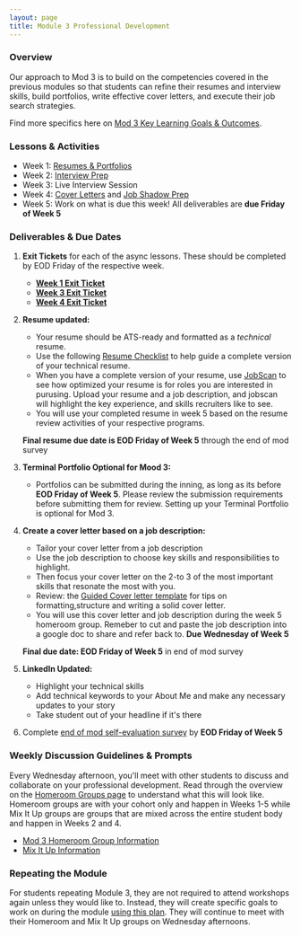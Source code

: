 ```yaml
---
layout: page
title: Module 3 Professional Development
---
```


### Overview
Our approach to Mod 3 is to build on the competencies covered in the previous modules so that students can refine their resumes and interview skills, build portfolios, write effective cover letters, and execute their job search strategies.

Find more specifics here on [Mod 3 Key Learning Goals & Outcomes](/module_three/mod3_learning_goals).

### Lessons & Activities
* Week 1: [Resumes & Portfolios](/module_three/mod3_week1)
* Week 2: [Interview Prep](/module_three/mod3_week5)
* Week 3: Live Interview Session
* Week 4: [Cover Letters](https://careerdev.turing.edu/module_three/week_3_coverletter)
           and [Job Shadow Prep](/module_three/job_shadow_overview) 
* Week 5: Work on what is due this week! All deliverables are **due Friday of Week 5**

### Deliverables & Due Dates

1. **Exit Tickets** for each of the async lessons. These should be completed by EOD Friday of the respective week.
   * **[Week 1 Exit Ticket](https://forms.gle/eZF3XUagA4SS7p7m6)**
   * **[Week 3 Exit Ticket](https://forms.gle/1WHVG6iiHX6bkfS97)**
   * **[Week 4 Exit Ticket](https://forms.gle/uaftT1VbePHcisGn8)**
2. **Resume updated:**
   * Your resume should be ATS-ready and formatted as a *technical* resume. 
   * Use the following [Resume Checklist](https://docs.google.com/document/d/1ll53JV8Jt5eveSjdvklUUNQfuYCzHV15TcoOzzk1iDY/edit) to help guide a complete       version of your technical resume.
   * When you have a complete version of your resume,  use [JobScan](https://www.jobscan.co/) to see how optimized your resume is for roles you are          interested in purusing. Upload your resume and a job description, and jobscan will highlight the key experience, and skills recruiters like to see.
   * You will use your completed resume in week 5 based on the resume review activities of your respective programs.
   
   **Final resume due date is EOD Friday of Week 5** through the end of mod survey
   
 3. **Terminal Portfolio Optional for Mood 3:**  
    * Portfolios can be submitted during the inning, as long as its before **EOD Friday of Week 5**. Please review the submission requirements before              submitting them for review. Setting up your Terminal Portfolio is optional for Mod 3. 
  
4. **Create a cover letter based on a job description:** 
   * Tailor your cover letter from a job description
   * Use the job description to choose key skills and responsibilities to highlight. 
   * Then focus your cover letter on the 2-to 3 of the most important skills that resonate the most with you. 
   * Review:
     the [Guided Cover letter template](https://docs.google.com/document/d/1ctPSIEcZ5nrnfD4y0HlTUH9tdYRscbIjXhMQLjMPzPA/edit) for tips on                    formatting,structure and writing a solid cover letter.
   * You will use this cover letter and job description during the week 5 homeroom group. Remeber to cut and paste the job description into a                 google doc to share and refer back to. **Due Wednesday of Week 5** 
   
   **Final due date: EOD Friday of Week 5** in end of mod survey 
   
5. **LinkedIn Updated:**
    * Highlight your technical skills
    * Add technical keywords to your About Me and make any necessary updates to your story
    * Take student out of your headline if it's there
   
6. Complete [end of mod self-evaluation survey](https://airtable.com/shrBZWvdZfHSeey57) 
   by **EOD Friday of Week 5**

### Weekly Discussion Guidelines & Prompts
Every Wednesday afternoon, you'll meet with other students to discuss and collaborate on your professional development. Read through the overview on the [Homeroom Groups page](/student_discussion_groups/index) to understand what this will look like. Homeroom groups are with your cohort only and happen in Weeks 1-5 while Mix It Up groups are groups that are mixed across the entire student body and happen in Weeks 2 and 4.

* [Mod 3 Homeroom Group Information](/student_discussion_groups/mod3_homeroom_discussion_prompts)
* [Mix It Up Information](/mixed_groups)

### Repeating the Module
For students repeating Module 3, they are not required to attend workshops again unless they would like to. Instead, they will create specific goals to work on during the module [using this plan](/module_three/m3_repeat_plan). They will continue to meet with their Homeroom and Mix It Up groups on Wednesday afternoons. 

